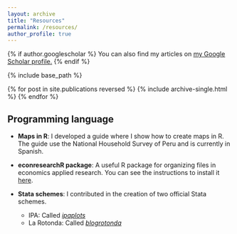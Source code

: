 ```yaml
---
layout: archive
title: "Resources"
permalink: /resources/
author_profile: true
---
```


{% if author.googlescholar %}
  You can also find my articles on <u><a href="{{author.googlescholar}}">my Google Scholar profile</a>.</u>
{% endif %}

{% include base_path %}

{% for post in site.publications reversed %}
  {% include archive-single.html %}
{% endfor %}

## Programming language
* **Maps in R**: I developed a guide where I show how to create maps in R. The guide use the National Household Survey of Peru and is currently in Spanish.

* **econresearchR package**: A useful R package for organizing files in economics applied research. You can see the instructions to install it [here](https://github.com/rmcondor/econresearchR).

* **Stata schemes**: I contributed in the creation of two official Stata schemes.
  * IPA: Called [*ipaplots*](https://github.com/PovertyAction/ipaplots)
  * La Rotonda: Called [*blogrotonda*](https://github.com/La-Rotonda/blogrotonda)

